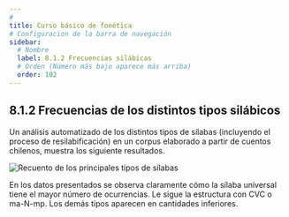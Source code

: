 ```yaml
---
# 
title: Curso básico de fonética
# Configuracion de la barra de navegación
sidebar:
  # Nombre
  label: 8.1.2 Frecuencias silábicas
  # Orden (Número más bajo aparece más arriba)
  order: 102
---
```

## 8.1.2 Frecuencias de los distintos tipos silábicos

Un análisis automatizado de los distintos tipos de sílabas (incluyendo el proceso de resilabificación) en un corpus elaborado a partir de cuentos chilenos, muestra los siguiente resultados.

![Recuento de los principales tipos de sílabas](/imagenes/tipos_silabicos_mas_frecuentes.png)

En los datos presentados se observa claramente cómo la sílaba universal tiene el mayor número de ocurrencias. Le sigue la estructura con CVC o ma-N-mp. Los demás tipos aparecen en cantidades inferiores.
